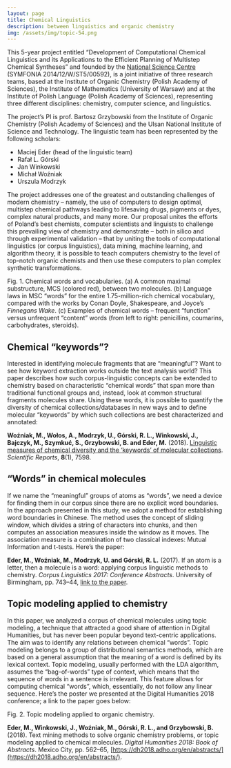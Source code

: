 ```yaml
---
layout: page
title: Chemical Linguistics
description: between linguistics and organic chemistry
img: /assets/img/topic-54.png
---
```



This 5-year project entitled “Development of Computational Chemical Linguistics and its Applications to the Efficient Planning of Multistep Chemical Syntheses” and founded by the [National Science Centre](https://ncn.gov.pl/?language=en) (SYMFONIA 2014/12/W/ST5/00592), is a joint initiative of three research teams, based at the Institute of Organic Chemistry (Polish Academy of Sciences), the Institute of Mathematics (University of Warsaw) and at the Institute of Polish Language (Polish Academy of Sciences), representing three different disciplines: chemistry, computer science, and linguistics. 

The project’s PI is prof. Bartosz Grzybowski from the Institute of Organic Chemistry (Polish Academy of Sciences) and the Ulsan National Institute of Science and Technology. The linguistic team has been represented by the following scholars:

* Maciej Eder (head of the linguistic team)
* Rafał L. Górski
* Jan Winkowski
* Michał Woźniak
* Urszula Modrzyk

The project addresses one of the greatest and outstanding challenges of modern chemistry – namely, the use of computers to design optimal, multistep chemical pathways leading to lifesaving drugs, pigments or dyes, complex natural products, and many more. Our proposal unites the efforts of Poland’s best chemists, computer scientists and linguists to challenge this prevailing view of chemistry and demonstrate – both in silico and through experimental validation – that by uniting the tools of computational linguistics (or corpus linguistics), data mining, machine learning, and algorithm theory, it is possible to teach computers chemistry to the level of top-notch organic chemists and then use these computers to plan complex synthetic transformations.




<div>
    <img class="col two left" src="{{ site.baseurl }}/assets/img/41598_2018_25440_Fig1_HTML.jpg" alt="" title="Chemical words and vocabularies"/>
</div>
<div class="col two caption">
    Fig. 1. Chemical words and vocabularies. (a) A common maximal substructure, MCS (colored red), between two molecules. (b) Language laws in MSC “words” for the entire 1.75-million-rich chemical vocabulary, compared with the works by Conan Doyle, Shakespeare, and Joyce’s <i>Finnegans Wake</i>. (c) Examples of chemical words – frequent “function” versus unfrequent “content” words (from left to right: penicillins, coumarins, carbohydrates, steroids).
</div>




## Chemical “keywords”? 

Interested in identifying molecule fragments that are “meaningful”? Want to see how keyword extraction works outside the text analysis world? This paper describes how such corpus-linguistic concepts can be extended to chemistry based on characteristic “chemical words” that span more than traditional functional groups and, instead, look at common structural fragments molecules share. Using these words, it is possible to quantify the diversity of chemical collections/databases in new ways and to define molecular “keywords” by which such collections are best characterized and annotated:

**Woźniak, M., Wołos, A., Modrzyk, U., Górski, R. L., Winkowski, J., Bajczyk, M., Szymkuć, S., Grzybowski, B. and Eder, M.** (2018). [Linguistic measures of chemical diversity and the ‘keywords’ of molecular collections](http://www.nature.com/articles/s41598-018-25440-6). _Scientific Reports_, **8**(1), 7598.


## “Words” in chemical molecules

If we name the “meaningful” groups of atoms as “words”, we need a device
for finding them in our corpus since there are no explicit word boundaries. In the approach presented in this study, we adopt a method for establishing word boundaries in Chinese. The method uses the concept of sliding window, which divides a string of characters into chunks, and then computes an association measures inside the window as it moves. The association measure is a combination of two classical indexes: Mutual Information and t-tests. Here’s the paper:

**Eder, M., Woźniak, M., Modrzyk, U. and Górski, R. L.** (2017). If an atom is a letter, then a molecule is a word: applying corpus linguistic methods to chemistry. _Corpus Linguistics 2017: Conference Abstracts_. University of Birmingham, pp. 743–44, [link to the paper](https://www.birmingham.ac.uk/Documents/college-artslaw/corpus/conference-archives/2017/general/paper366.pdf).




## Topic modeling applied to chemistry

In this paper, we analyzed a corpus of chemical molecules using topic modeling, a technique that attracted a good share of attention in Digital Humanities, but has never been popular beyond text-centric applications. The aim was to identify any relations between chemical “words”. Topic modeling belongs to a group of distributional semantics methods, which are based on a general assumption that the meaning of a word is defined by its lexical context. Topic modeling, usually performed with the LDA algorithm, assumes the “bag-of-words” type of context, which means that the sequence of words in a sentence is irrelevant. This feature allows for computing chemical “words”, which, essentially, do not follow any linear sequence. Here’s the poster we presented at the Digital Humanities 2018 conference; a link to the paper goes below:

<div>
    <img class="col three left" src="{{ site.baseurl }}/assets/img/CHEM_poster_ver7.png" alt="" title="Topic modeling applied to organic chemistry"/>
</div>
<div class="col three caption">
    Fig. 2. Topic modeling applied to organic chemistry.
</div>

**Eder, M., Winkowski, J., Woźniak, M., Górski, R. L., and Grzybowski, B.** (2018). 
Text mining methods to solve organic chemistry problems, or topic modeling applied to chemical molecules. _Digital Humanities 2018: Book of Abstracts_. Mexico City, pp. 562–65, [https://dh2018.adho.org/en/abstracts/](https://dh2018.adho.org/en/abstracts/).





